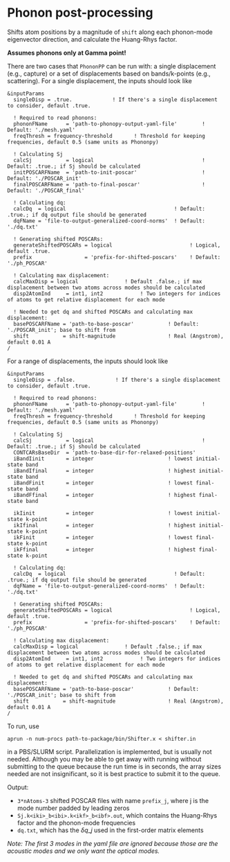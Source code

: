 # Phonon post-processing

Shifts atom positions by a magnitude of `shift` along each phonon-mode eigenvector direction, and calculate the Huang-Rhys factor. 

**Assumes phonons only at Gamma point!** 

There are two cases that `PhononPP` can be run with: a single displacement (e.g., capture) or a set of displacements based on bands/k-points (e.g., scattering). For a single displacement, the inputs should look like
```
&inputParams
  singleDisp = .true.             ! If there's a single displacement to consider, default .true.

  ! Required to read phonons:
  phononFName      = 'path-to-phonopy-output-yaml-file'        ! Default: './mesh.yaml'
  freqThresh = frequency-threshold       ! Threshold for keeping frequencies, default 0.5 (same units as Phononpy)

  ! Calculating Sj
  calcSj           = logical                                   ! Default: .true.; if Sj should be calculated
  initPOSCARFName  = 'path-to-init-poscar'                     ! Default: './POSCAR_init'
  finalPOSCARFName = 'path-to-final-poscar'                    ! Default: './POSCAR_final'

  ! Calculating dq:
  calcDq  = logical                                   ! Default: .true.; if dq output file should be generated
  dqFName = 'file-to-output-generalized-coord-norms'  ! Default: './dq.txt'

  ! Generating shifted POSCARs:
  generateShiftedPOSCARs = logical                         ! Logical, default .true.
  prefix                 = 'prefix-for-shifted-poscars'    ! Default: './ph_POSCAR'
  
  ! Calculating max displacement:
  calcMaxDisp = logical               ! Default .false.; if max displacement between two atoms across modes should be calculated
  disp2AtomInd     = int1, int2            ! Two integers for indices of atoms to get relative displacement for each mode             

  ! Needed to get dq and shifted POSCARs and calculating max displacement:
  basePOSCARFName = 'path-to-base-poscar'           ! Default: './POSCAR_init'; base to shift from
  shift           = shift-magnitude                 ! Real (Angstrom), default 0.01 A
/
```


For a range of displacements, the inputs should look like
```
&inputParams
  singleDisp = .false.             ! If there's a single displacement to consider, default .true.

  ! Required to read phonons:
  phononFName      = 'path-to-phonopy-output-yaml-file'        ! Default: './mesh.yaml'
  freqThresh = frequency-threshold       ! Threshold for keeping frequencies, default 0.5 (same units as Phononpy)

  ! Calculating Sj
  calcSj           = logical                                   ! Default: .true.; if Sj should be calculated
  CONTCARsBaseDir  = 'path-to-base-dir-for-relaxed-positions'   
  iBandIinit       = integer						! lowest initial-state band
  iBandIfinal      = integer						! highest initial-state band
  iBandFinit       = integer						! lowest final-state band
  iBandFfinal      = integer						! highest final-state band

  ikIinit          = integer                        ! lowest initial-state k-point
  ikIfinal         = integer                        ! highest initial-state k-point
  ikFinit          = integer                        ! lowest final-state k-point
  ikFfinal         = integer                        ! highest final-state k-point

  ! Calculating dq:
  calcDq  = logical                                   ! Default: .true.; if dq output file should be generated
  dqFName = 'file-to-output-generalized-coord-norms'  ! Default: './dq.txt'

  ! Generating shifted POSCARs:
  generateShiftedPOSCARs = logical                         ! Logical, default .true.
  prefix                 = 'prefix-for-shifted-poscars'    ! Default: './ph_POSCAR'

  ! Calculating max displacement:
  calcMaxDisp = logical               ! Default .false.; if max displacement between two atoms across modes should be calculated
  disp2AtomInd     = int1, int2            ! Two integers for indices of atoms to get relative displacement for each mode             

  ! Needed to get dq and shifted POSCARs and calculating max displacement:
  basePOSCARFName = 'path-to-base-poscar'           ! Default: './POSCAR_init'; base to shift from
  shift           = shift-magnitude                 ! Real (Angstrom), default 0.01 A
/
```


To run, use
```
aprun -n num-procs path-to-package/bin/Shifter.x < shifter.in
```
in a PBS/SLURM script. Parallelization is implemented, but is usually not needed. Although you may be able to get away with running without submitting to the queue because the run time is in seconds, the array sizes needed are not insignificant, so it is best practice to submit it to the queue. 

Output:
* `3*nAtoms-3` shifted POSCAR files with name `prefix_j`, where j is the mode number padded by leading zeros
* `Sj.k<iki>_b<ibi>.k<ikf>_b<ibf>.out`, which contains the Huang-Rhys factor and the phonon-mode frequencies
* `dq.txt`, which has the $\delta q\_j$ used in the first-order matrix elements

_Note: The first 3 modes in the yaml file are ignored because those are the acoustic modes and we only want the optical modes._
